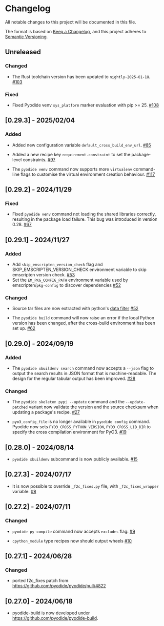 # Changelog

All notable changes to this project will be documented in this file.

The format is based on [Keep a Changelog](https://keepachangelog.com/en/1.0.0/),
and this project adheres to [Semantic Versioning](https://semver.org/spec/v2.0.0.html).

## Unreleased

### Changed

- The Rust toolchain version has been updated to `nightly-2025-01-18`.
  [#103](https://github.com/pyodide/pyodide-build/pull/103)

### Fixed

- Fixed Pyodide venv `sys_platform` marker evaluation with pip >= 25.
  [#108](https://github.com/pyodide/pyodide-build/pull/108)

## [0.29.3] - 2025/02/04

### Added

- Added new configuration variable `default_cross_build_env_url`.
  [#85](https://github.com/pyodide/pyodide-build/pull/85)

- Added a new recipe key `requirement.constraint` to set the package-level constraints.
  [#97](https://github.com/pyodide/pyodide-build/pull/97)

- The `pyodide venv` command now supports more `virtualenv` command-line flags
  to customise the virtual environment creation behaviour.
  [#117](https://github.com/pyodide/pyodide-build/pull/117)

## [0.29.2] - 2024/11/29

### Fixed

- Fixed `pyodide venv` command not loading the shared libraries correctly, resulting in the package load failure.
  This bug was introduced in version 0.28.
  [#67](https://github.com/pyodide/pyodide-build/pull/67)

## [0.29.1] - 2024/11/27

### Added

- Add `skip_emscripten_version_check` flag and SKIP_EMSCRIPTEN_VERSION_CHECK environment
  variable to skip emscripten version check.
  [#53](https://github.com/pyodide/pyodide-build/pull/53)
- Set the `EM_PKG_CONFIG_PATH` environment variable used by emscripten/`pkg-config` to discover dependencies
  [#52](https://github.com/pyodide/pyodide-build/pull/52)

### Changed

- Source tar files are now extracted with python's [data filter](https://docs.python.org/3/library/tarfile.html#tarfile.data_filter)
  [#52](https://github.com/pyodide/pyodide-build/pull/52)

- The `pyodide build` command will now raise an error if the local Python version has been changed,
  after the cross-build environment has been set up.
  [#62](https://github.com/pyodide/pyodide-build/pull/62)

## [0.29.0] - 2024/09/19

### Added

- The `pyodide xbuildenv search` command now accepts a `--json` flag to output the
  search results in JSON format that is machine-readable. The design for the regular
  tabular output has been improved.
  [#28](https://github.com/pyodide/pyodide-build/pull/28)

### Changed

- The `pyodide skeleton pypi --update` command and the `--update-patched` variant now
  validate the version and the source checksum when updating a package's recipe.
  [#27](https://github.com/pyodide/pyodide-build/pull/27)

- `pyo3_config_file` is no longer available in `pyodide config` command.
  Pyodide now sets `PYO3_CROSS_PYTHON_VERSION`, `PYO3_CROSS_LIB_DIR` to specify the cross compilation environment
  for PyO3.
  [#19](https://github.com/pyodide/pyodide-build/pull/19)

## [0.28.0] - 2024/08/14

- `pyodide xbuildenv` subcommand is now publicly available.
  [#15](https://github.com/pyodide/pyodide-build/pull/15)

## [0.27.3] - 2024/07/17

- It is now possible to override `_f2c_fixes.py` file, with `_f2c_fixes_wrapper` variable.
  [#8](https://github.com/pyodide/pyodide-build/pull/8)

## [0.27.2] - 2024/07/11

### Changed

- `pyodide py-compile` command now accepts `excludes` flag.
  [#9](https://github.com/pyodide/pyodide-build/pull/9)

- `cpython_module` type recipes now should output wheels
  [#10](https://github.com/pyodide/pyodide-build/pull/10)

## [0.27.1] - 2024/06/28

### Changed

- ported f2c_fixes patch from https://github.com/pyodide/pyodide/pull/4822

## [0.27.0] - 2024/06/18

- pyodide-build is now developed under https://github.com/pyodide/pyodide-build.
